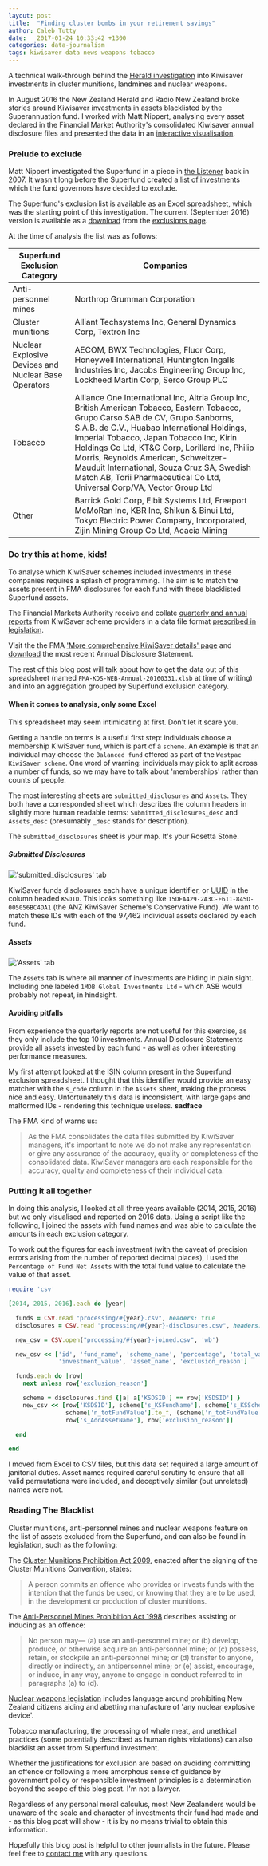 ```yaml
---
layout: post
title:  "Finding cluster bombs in your retirement savings"
author: Caleb Tutty
date:   2017-01-24 10:33:42 +1300
categories: data-journalism
tags: kiwisaver data news weapons tobacco
---
```


A technical walk-through behind the [Herald investigation](http://insights.nzherald.co.nz/article/kiwisaver-investments) into Kiwisaver investments in cluster munitions, landmines and nuclear weapons.

In August 2016 the New Zealand Herald and Radio New Zealand broke stories around Kiwisaver investments in assets blacklisted by the Superannuation fund. I worked with Matt Nippert, analysing every asset declared in the Financial Market Authority's consolidated Kiwisaver annual disclosure files and presented the data in an [interactive visualisation](http://insights.nzherald.co.nz/article/kiwisaver-investments).

### Prelude to exclude

Matt Nippert investigated the Superfund in a piece in [the Listener](http://www.noted.co.nz/archive/listener-nz-2007/dirty-dollars/) back in 2007. It wasn't long before the Superfund created a [list of investments](https://www.nzsuperfund.co.nz/how-we-invest-responsible-investment/exclusions) which the fund governors have decided to exclude.

The Superfund's exclusion list is available as an Excel spreadsheet, which was the starting point of this investigation. The current (September 2016) version is available as a [download](https://www.nzsuperfund.co.nz/sites/default/files/documents-sys/NZSF%20RI%20Exclusions%20List%20Sept%202016.xlsx) from the [exclusions page](https://www.nzsuperfund.co.nz/how-we-invest-responsible-investment/exclusions).

At the time of analysis the list was as follows:

|Superfund Exclusion Category     										 |	Companies																									  |
|------------------------------------------------------|--------------------------------------------------------------|
|Anti-personnel mines       											     | Northrop Grumman Corporation                                |
|Cluster munitions      													     | Alliant Techsystems Inc, General Dynamics Corp, Textron Inc |
|Nuclear Explosive Devices and Nuclear Base Operators  | AECOM, BWX Technologies, Fluor Corp, Honeywell International, Huntington Ingalls Industries Inc, Jacobs Engineering Group Inc, Lockheed Martin Corp, Serco Group PLC |
|	Tobacco																							 | Alliance One International Inc, Altria Group Inc, British American Tobacco, Eastern Tobacco, Grupo Carso SAB de CV, Grupo Sanborns, S.A.B. de C.V., Huabao International Holdings, Imperial Tobacco, Japan Tobacco Inc, Kirin Holdings Co Ltd, KT&G Corp, Lorillard Inc, Philip Morris, Reynolds American, Schweitzer-Mauduit International, Souza Cruz SA, Swedish Match AB, Torii Pharmaceutical Co Ltd, Universal Corp/VA, Vector Group Ltd |
|	Other																								 | Barrick Gold Corp, Elbit Systems Ltd, Freeport McMoRan Inc, KBR Inc, Shikun & Binui Ltd, Tokyo Electric Power Company, Incorporated, Zijin Mining Group Co Ltd, Acacia Mining |


### Do try this at home, kids!

To analyse which KiwiSaver schemes included investments in these companies requires a splash of programming. The aim is to match the assets present in FMA disclosures for each fund with these blacklisted Superfund assets.

The Financial Markets Authority receive and collate [quarterly and annual reports](https://fma.govt.nz/consumers/kiwisaver/more-comprehensive-kiwisaver-details/) from KiwiSaver scheme providers in a data file format [prescribed in legislation](http://www.legislation.govt.nz/regulation/public/2013/0047/latest/DLM5094045.html).

Visit the the FMA ['More comprehensive KiwiSaver details' page](https://fma.govt.nz/consumers/kiwisaver/more-comprehensive-kiwisaver-details/) and [download](https://fma.govt.nz/assets/Spreadsheets/KiwiSaver/FMA-KDS-WEB-Annual-20160331.xlsb) the most recent Annual Disclosure Statement.

The rest of this blog post will talk about how to get the data out of this spreadsheet (named `FMA-KDS-WEB-Annual-20160331.xlsb` at time of writing) and into an aggregation grouped by Superfund exclusion category.

#### When it comes to analysis, only some Excel

This spreadsheet may seem intimidating at first. Don't let it scare you.

Getting a handle on terms is a useful first step: individuals choose a membership KiwiSaver `fund`, which is part of a `scheme`. An example is that an individual may choose the `Balanced fund` offered as part of the `Westpac KiwiSaver scheme`. One word of warning: individuals may pick to split across a number of funds, so we may have to talk about 'memberships' rather than counts of people.


The most interesting sheets are `submitted_disclosures` and `Assets`. They both have a corresponded sheet which describes the column headers in slightly more human readable terms: `Submitted_disclosures_desc` and `Assets_desc` (presumably `_desc` stands for description).

The `submitted_disclosures` sheet is your map. It's your Rosetta Stone.


##### Submitted Disclosures

!['submitted_disclosures' tab](http://i.imgur.com/7ChRPLE.png)


KiwiSaver funds disclosures each have a unique identifier, or [UUID](https://www.wikiwand.com/en/Universally_unique_identifier) in the column headed `KSDID`. This looks something like `15DEA429-2A3C-E611-845D-005056BC4DA1` (the ANZ KiwiSaver Scheme's Conservative Fund). We want to match these IDs with each of the 97,462 individual assets declared by each fund.

##### Assets

!['Assets' tab](http://i.imgur.com/GSNAv6G.png)

The `Assets` tab is where all manner of investments are hiding in plain sight. Including one labeled `1MDB Global Investments Ltd` - which ASB would probably not repeat, in hindsight.


#### Avoiding pitfalls

From experience the quarterly reports are not useful for this exercise, as they only include the top 10 investments. Annual Disclosure Statements provide all assets invested by each fund - as well as other interesting performance measures.

My first attempt looked at the [ISIN](https://www.wikiwand.com/en/International_Securities_Identification_Number) column present in the Superfund exclusion spreadsheet. I thought that this identifier would provide an easy matcher with the `s_code` column in the `Assets` sheet, making the process nice and easy. Unfortunately this data is inconsistent, with large gaps and malformed IDs - rendering this technique useless. **sadface**

The FMA kind of warns us:

> As the FMA consolidates the data files submitted by KiwiSaver managers, it's important to note we do not make any representation or give any assurance of the accuracy, quality or completeness of the consolidated data. KiwiSaver managers are each responsible for the accuracy, quality and completeness of their individual data.

### Putting it all together

In doing this analysis, I looked at all three years available (2014, 2015, 2016) but we only visualised and reported on 2016 data. Using a script like the following, I joined the assets with fund names and was able to calculate the amounts in each exclusion category.

To work out the figures for each investment (with the caveat of precision errors arising from the number of reported decimal places), I used the `Percentage of Fund Net Assets` with the total fund value to calculate the value of that asset.

```ruby
require 'csv'

[2014, 2015, 2016].each do |year|

  funds = CSV.read "processing/#{year}.csv", headers: true
  disclosures = CSV.read "processing/#{year}-disclosures.csv", headers: true

  new_csv = CSV.open("processing/#{year}-joined.csv", 'wb')

  new_csv << ['id', 'fund_name', 'scheme_name', 'percentage', 'total_value',
              'investment_value', 'asset_name', 'exclusion_reason']

  funds.each do |row|
    next unless row['exclusion_reason']

    scheme = disclosures.find {|a| a['KSDSID'] == row['KSDSID'] }
    new_csv << [row['KSDSID'], scheme['s_KSFundName'], scheme['s_KSSchemeName'], row['p_ofFundNetAssets'].to_f,
                scheme['n_totFundValue'].to_f, (scheme['n_totFundValue'].to_f * (row['p_ofFundNetAssets'].to_f / 100)),
                row['s_AddAssetName'], row['exclusion_reason']]

  end

end
```

I moved from Excel to CSV files, but this data set required a large amount of janitorial duties. Asset names required careful scrutiny to ensure that all valid permutations were included, and deceptively similar (but unrelated) names were not.


### Reading The Blacklist

Cluster munitions, anti-personnel mines and nuclear weapons feature on the list of assets excluded from the Superfund, and can also be found in legislation, such as the following:

The [Cluster Munitions Prohibition Act 2009](http://www.legislation.govt.nz/act/public/2009/0068/latest/DLM2171670.html), enacted after the signing of the Cluster Munitions Convention, states:

> A person commits an offence who provides or invests funds with the intention that the funds be used, or knowing that they are to be used, in the development or production of cluster munitions.

The [Anti-Personnel Mines Prohibition Act 1998](http://www.legislation.govt.nz/act/public/1998/0111/latest/DLM17844.html) describes assisting or inducing as an offence:

> No person may—
> (a) use an anti-personnel mine; or
> (b) develop, produce, or otherwise acquire an anti-personnel mine; or
> (c) possess, retain, or stockpile an anti-personnel mine; or
> (d) transfer to anyone, directly or indirectly, an antipersonnel mine; or
> (e) assist, encourage, or induce, in any way, anyone to engage in conduct referred to in paragraphs (a) to (d).

[Nuclear weapons legislation](http://www.legislation.govt.nz/act/public/1987/0086/latest/DLM115141.html#DLM115141) includes language around prohibiting New Zealand citizens aiding and abetting manufacture of 'any nuclear explosive device'.


Tobacco manufacturing, the processing of whale meat, and unethical practices (some potentially described as human rights violations) can also blacklist an asset from Superfund investment.

Whether the justifications for exclusion are based on avoiding committing an offence or following a more amorphous sense of guidance by government policy or responsible investment principles is a determination beyond the scope of this blog post. I'm not a lawyer.

Regardless of any personal moral calculus, most New Zealanders would be unaware of the scale and character of investments their fund had made and - as this blog post will show - it is by no means trivial to obtain this information.



Hopefully this blog post is helpful to other journalists in the future. Please feel free to [contact me](https://twitter.com/Caleb_T) with any questions.
